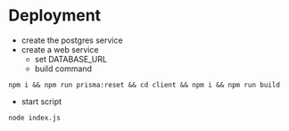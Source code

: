 # Deployment

- create the postgres service
- create a web service
  - set DATABASE_URL
  - build command

```
npm i && npm run prisma:reset && cd client && npm i && npm run build
```

  - start script

```
node index.js
```